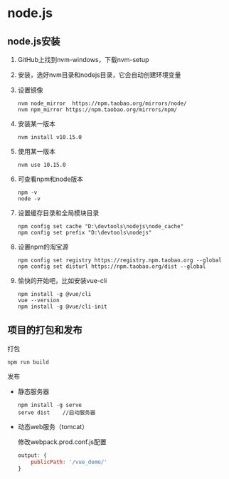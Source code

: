 # node.js

## node.js安装

1. GitHub上找到nvm-windows，下载nvm-setup

2. 安装，选好nvm目录和nodejs目录，它会自动创建环境变量

3. 设置镜像

   ```shekk
   nvm node_mirror  https://npm.taobao.org/mirrors/node/
   nvm npm_mirror https://npm.taobao.org/mirrors/npm/
   ```

4. 安装某一版本

   ```shell
   nvm install v10.15.0
   ```

5. 使用某一版本

   ```shell
   nvm use 10.15.0
   ```

6. 可查看npm和node版本

   ```shell
   npm -v
   node -v
   ```

7. 设置缓存目录和全局模块目录

   ```shell
   npm config set cache "D:\devtools\nodejs\node_cache"
   npm config set prefix "D:\devtools\nodejs"
   ```

8. 设置npm的淘宝源

   ```shell
   npm config set registry https://registry.npm.taobao.org --global
   npm config set disturl https://npm.taobao.org/dist --global
   ```

9. 愉快的开始吧，比如安装vue-cli

   ```shell
   npm install -g @vue/cli
   vue --version
   npm install -g @vue/cli-init
   ```




## 项目的打包和发布

打包

```shell
npm run build
```

发布

- 静态服务器

  ```shell
  npm install -g serve
  serve dist 	//启动服务器
  ```

- 动态web服务（tomcat）

  修改webpack.prod.conf.js配置

  ```javascript
  output: {
      publicPath: '/vue_demo/'
  }
  ```

